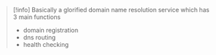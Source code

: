 > [!info]
> Basically a glorified domain name resolution service which has 3 main functions
> - domain registration
> - dns routing
> - health checking


